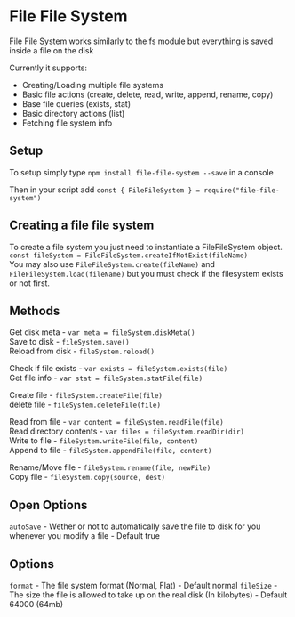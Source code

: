 # File File System

File File System works similarly to the fs module but everything is saved inside a file on the disk

Currently it supports:

- Creating/Loading multiple file systems
- Basic file actions (create, delete, read, write, append, rename, copy)
- Base file queries (exists, stat)
- Basic directory actions (list)
- Fetching file system info

## Setup

To setup simply type `npm install file-file-system --save` in a console

Then in your script add `const { FileFileSystem } = require("file-file-system")`

## Creating a file file system

To create a file system you just need to instantiate a FileFileSystem object. `const fileSystem = FileFileSystem.createIfNotExist(fileName)`\
You may also use `FileFileSystem.create(fileName)` and `FileFileSystem.load(fileName)` but you must check if the filesystem exists or not first.

## Methods

Get disk meta - `var meta = fileSystem.diskMeta()`\
Save to disk - `fileSystem.save()`\
Reload from disk - `fileSystem.reload()`

Check if file exists - `var exists = fileSystem.exists(file)`\
Get file info - `var stat = fileSystem.statFile(file)`

Create file - `fileSystem.createFile(file)`\
delete file - `fileSystem.deleteFile(file)`

Read from file - `var content = fileSystem.readFile(file)`\
Read directory contents - `var files = fileSystem.readDir(dir)`\
Write to file - `fileSystem.writeFile(file, content)`\
Append to file - `fileSystem.appendFile(file, content)`

Rename/Move file - `fileSystem.rename(file, newFile)`\
Copy file - `fileSystem.copy(source, dest)`

## Open Options

`autoSave` - Wether or not to automatically save the file to disk for you whenever you modify a file - Default true

## Options

`format` - The file system format (Normal, Flat) - Default normal
`fileSize` - The size the file is allowed to take up on the real disk (In kilobytes) - Default 64000 (64mb)
